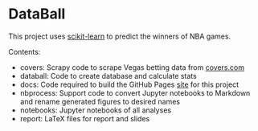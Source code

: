 # DataBall

This project uses [scikit-learn](http://scikit-learn.org/stable/) to predict the winners of NBA games.

Contents:
- covers: Scrapy code to scrape Vegas betting data from [covers.com](http://covers.com)
- databall: Code to create database and calculate stats
- docs: Code required to build the GitHub Pages [site](https://klane.github.io/databall/) for this project
- nbprocess: Support code to convert Jupyter notebooks to Markdown and rename generated figures to desired names
- notebooks: Jupyter notebooks of all analyses
- report: LaTeX files for report and slides

